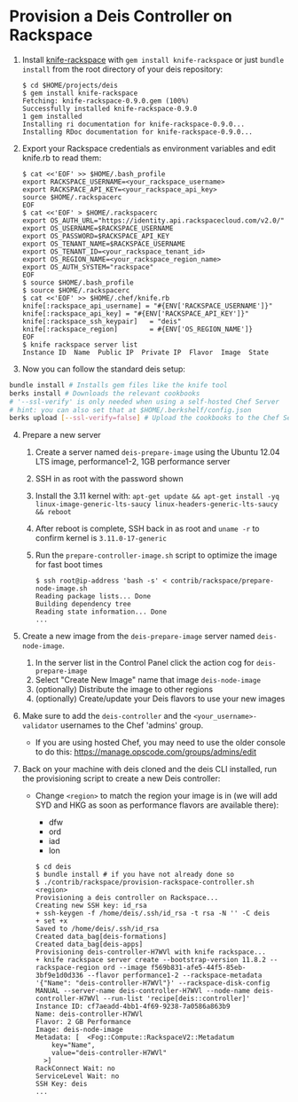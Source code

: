Provision a Deis Controller on Rackspace
========================================

1. Install [knife-rackspace][kniferack] with `gem install knife-rackspace` or just `bundle install` from the root directory of your deis repository:

    ```console
    $ cd $HOME/projects/deis
    $ gem install knife-rackspace
    Fetching: knife-rackspace-0.9.0.gem (100%)
    Successfully installed knife-rackspace-0.9.0
    1 gem installed
    Installing ri documentation for knife-rackspace-0.9.0...
    Installing RDoc documentation for knife-rackspace-0.9.0...
    ```

2. Export your Rackspace credentials as environment variables and edit knife.rb to read them:

    ```console
    $ cat <<'EOF' >> $HOME/.bash_profile
    export RACKSPACE_USERNAME=<your_rackspace_username>
    export RACKSPACE_API_KEY=<your_rackspace_api_key>
    source $HOME/.rackspacerc
    EOF
    $ cat <<'EOF' > $HOME/.rackspacerc
    export OS_AUTH_URL="https://identity.api.rackspacecloud.com/v2.0/"
    export OS_USERNAME=$RACKSPACE_USERNAME
    export OS_PASSWORD=$RACKSPACE_API_KEY
    export OS_TENANT_NAME=$RACKSPACE_USERNAME
    export OS_TENANT_ID=<your_rackspace_tenant_id>
    export OS_REGION_NAME=<your_rackspace_region_name>
    export OS_AUTH_SYSTEM="rackspace"
    EOF
    $ source $HOME/.bash_profile
    $ source $HOME/.rackspacerc
    $ cat <<'EOF' >> $HOME/.chef/knife.rb
    knife[:rackspace_api_username] = "#{ENV['RACKSPACE_USERNAME']}"
    knife[:rackspace_api_key] = "#{ENV['RACKSPACE_API_KEY']}"
    knife[:rackspace_ssh_keypair]   = "deis"
    knife[:rackspace_region]        = #{ENV['OS_REGION_NAME']}
    EOF
    $ knife rackspace server list
    Instance ID  Name  Public IP  Private IP  Flavor  Image  State
    ```

3. Now you can follow the standard deis setup:
  ```bash
  bundle install # Installs gem files like the knife tool
  berks install # Downloads the relevant cookbooks
  # '--ssl-verify' is only needed when using a self-hosted Chef Server
  # hint: you can also set that at $HOME/.berkshelf/config.json
  berks upload [--ssl-verify=false] # Upload the cookbooks to the Chef Server
  ```

4. Prepare a new server
    1. Create a server named `deis-prepare-image` using the Ubuntu 12.04 LTS image, performance1-2, 1GB performance server
    2. SSH in as root with the password shown
    3. Install the 3.11 kernel with: ```apt-get update && apt-get install -yq linux-image-generic-lts-saucy linux-headers-generic-lts-saucy && reboot```
    4. After reboot is complete, SSH back in as root and `uname -r` to confirm kernel is `3.11.0-17-generic`
    5. Run the `prepare-controller-image.sh` script to optimize the image for fast boot times

        ```console
        $ ssh root@ip-address 'bash -s' < contrib/rackspace/prepare-node-image.sh
        Reading package lists... Done
        Building dependency tree
        Reading state information... Done
        ...
        ```

5. Create a new image from the `deis-prepare-image` server named `deis-node-image`.
    1. In the server list in the Control Panel click the action cog for `deis-prepare-image`
    2. Select "Create New Image" name that image `deis-node-image`
    3. (optionally) Distribute the image to other regions
    4. (optionally) Create/update your Deis flavors to use your new images

6. Make sure to add the `deis-controller` and the `<your_username>-validator` usernames to the Chef 'admins' group.
    * If you are using hosted Chef, you may need to use the older console to do this: <https://manage.opscode.com/groups/admins/edit>

7. Back on your machine with deis cloned and the deis CLI installed, run the provisioning script to create a new Deis controller:
    * Change ```<region>``` to match the region your image is in (we will add SYD and HKG as soon as performance flavors are available there):
        * dfw
        * ord
        * iad
        * lon

        ```console
        $ cd deis
        $ bundle install # if you have not already done so
        $ ./contrib/rackspace/provision-rackspace-controller.sh <region>
        Provisioning a deis controller on Rackspace...
        Creating new SSH key: id_rsa
        + ssh-keygen -f /home/deis/.ssh/id_rsa -t rsa -N '' -C deis
        + set +x
        Saved to /home/deis/.ssh/id_rsa
        Created data_bag[deis-formations]
        Created data_bag[deis-apps]
        Provisioning deis-controller-H7WVl with knife rackspace...
        + knife rackspace server create --bootstrap-version 11.8.2 --rackspace-region ord --image f569b831-afe5-44f5-85eb-3bf9e1d0d336 --flavor performance1-2 --rackspace-metadata '{"Name": "deis-controller-H7WVl"}' --rackspace-disk-config MANUAL --server-name deis-controller-H7WVl --node-name deis-controller-H7WVl --run-list 'recipe[deis::controller]'
        Instance ID: cf7aeadd-4bb1-4f69-9238-7a0586a863b9
        Name: deis-controller-H7WVl
        Flavor: 2 GB Performance
        Image: deis-node-image
        Metadata: [  <Fog::Compute::RackspaceV2::Metadatum
            key="Name",
            value="deis-controller-H7WVl"
          >]
        RackConnect Wait: no
        ServiceLevel Wait: no
        SSH Key: deis
        ...
        ```

[kniferack]: http://docs.opscode.com/plugin_knife_rackspace.html
